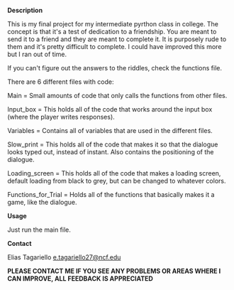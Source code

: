 **Description**

This is my final project for my intermediate pyrthon class in college. The concept is that it's a test of dedication to a friendship. 
You are meant to send it to a friend and they are meant to complete it. 
It is purposely rude to them and it's pretty difficult to complete. I could have improved this more but I ran out of time.

If you can't figure out the answers to the riddles, check the functions file.

There are 6 different files with code:

Main = Small amounts of code that only calls the functions from other files.

Input_box = This holds all of the code that works around the input box (where the player writes responses).

Variables = Contains all of variables that are used in the different files.

Slow_print = This holds all of the code that makes it so that the dialogue looks typed out, instead of instant. Also contains the positioning of the dialogue.

Loading_screen = This holds all of the code that makes a loading screen, default loading from black to grey, but can be changed to whatever colors.

Functions_for_Trial = Holds all of the functions that basically makes it a game, like the dialogue.


**Usage**

Just run the main file.

**Contact**

Elias Tagariello
e.tagariello27@ncf.edu

**PLEASE CONTACT ME IF YOU SEE ANY PROBLEMS OR AREAS WHERE I CAN IMPROVE, ALL FEEDBACK IS APPRECIATED**
